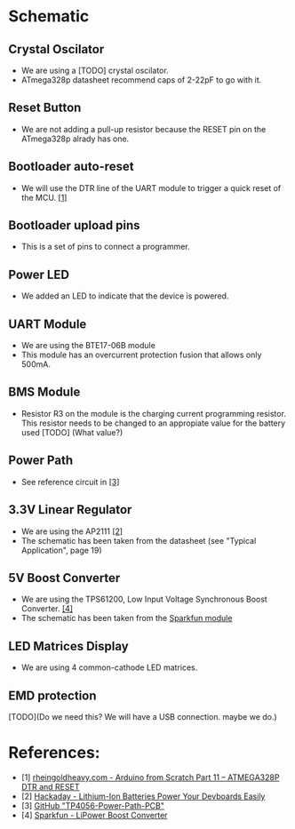 # Schematic
## Crystal Oscilator
* We are using a [TODO] crystal oscilator.
* ATmega328p datasheet recommend caps of 2-22pF to go with it.

## Reset Button
* We are not adding a pull-up resistor because the RESET pin on the ATmega328p alrady has one.

## Bootloader auto-reset
* We will use the DTR line of the UART module to trigger a quick reset of the MCU. [[1]](#1)

## Bootloader upload pins
* This is a set of pins to connect a programmer.

## Power LED
* We added an LED to indicate that the device is powered.

## UART Module
* We are using the BTE17-06B module
* This module has an overcurrent protection fusion that allows only 500mA.

## BMS Module
* Resistor R3 on the module is the charging current programming resistor. This resistor needs to be changed to an appropiate value for the battery used [TODO] (What value?) 

## Power Path
* See reference circuit in [[3]](#3)

## 3.3V Linear Regulator
* We are using the AP2111 [[2]](#2)
* The schematic has been taken from the datasheet (see "Typical Application", page 19)

## 5V Boost Converter
* We are using the TPS61200, Low Input Voltage Synchronous Boost Converter. [[4]](#4)
* The schematic has been taken from the [Sparkfun module](https://cdn.sparkfun.com/datasheets/Prototyping/Li_Power_Boost_Converter.pdf)

## LED Matrices Display
* We are using 4 common-cathode LED matrices.


## EMD protection
[TODO](Do we need this? We will have a USB connection. maybe we do.)

# References:
* <a id="1">[1]</a> [rheingoldheavy.com - Arduino from Scratch Part 11 – ATMEGA328P DTR and RESET](https://rheingoldheavy.com/arduino-from-scratch-part-11-atmega328p-dtr-and-reset/)
* <a id="2">[2]</a> [Hackaday - Lithium-Ion Batteries Power Your Devboards Easily](https://hackaday.com/2024/03/14/lithium-ion-batteries-power-your-devboards-easily/)
* <a id="3">[3]</a> [GitHub "TP4056-Power-Path-PCB"](https://github.com/DoImant/TP4056-Power-Path-PCB/blob/main/README.md)
* <a id="4">[4]</a> [Sparkfun - LiPower Boost Converter](https://www.sparkfun.com/lipower-boost-converter.html)
